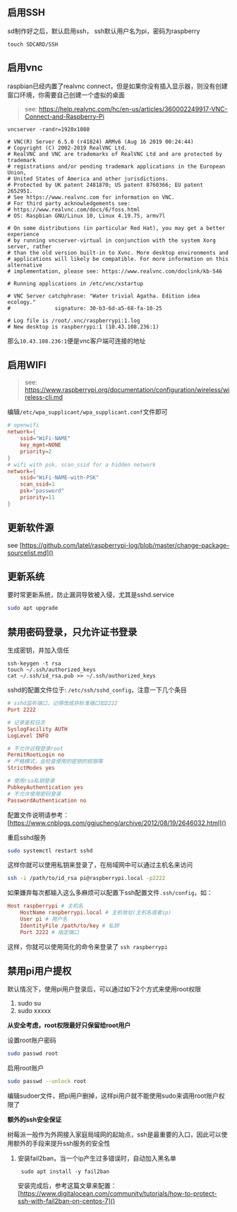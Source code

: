 ## 启用SSH

sd制作好之后，默认启用ssh， ssh默认用户名为pi，密码为raspberry

```
touch SDCARD/SSH
```


## 启用vnc
raspbian已经内置了realvnc connect，但是如果你没有插入显示器，则没有创建窗口环境，你需要自己创建一个虚拟的桌面

> see: https://help.realvnc.com/hc/en-us/articles/360002249917-VNC-Connect-and-Raspberry-Pi

```
vncserver -randr=1920x1080

# VNC(R) Server 6.5.0 (r41824) ARMv6 (Aug 16 2019 00:24:44)
# Copyright (C) 2002-2019 RealVNC Ltd.
# RealVNC and VNC are trademarks of RealVNC Ltd and are protected by trademark
# registrations and/or pending trademark applications in the European Union,
# United States of America and other jurisdictions.
# Protected by UK patent 2481870; US patent 8760366; EU patent 2652951.
# See https://www.realvnc.com for information on VNC.
# For third party acknowledgements see:
# https://www.realvnc.com/docs/6/foss.html
# OS: Raspbian GNU/Linux 10, Linux 4.19.75, armv7l

# On some distributions (in particular Red Hat), you may get a better experience
# by running vncserver-virtual in conjunction with the system Xorg server, rather
# than the old version built-in to Xvnc. More desktop environments and
# applications will likely be compatible. For more information on this alternative
# implementation, please see: https://www.realvnc.com/doclink/kb-546

# Running applications in /etc/vnc/xstartup

# VNC Server catchphrase: "Water trivial Agatha. Edition idea ecology."
#              signature: 30-b3-6d-a5-68-fa-10-25

# Log file is /root/.vnc/raspberrypi:1.log
# New desktop is raspberrypi:1 (10.43.108.236:1)
```
那么`10.43.108.236:1`便是vnc客户端可连接的地址

## 启用WIFI

> see: https://www.raspberrypi.org/documentation/configuration/wireless/wireless-cli.md

编辑`/etc/wpa_supplicant/wpa_supplicant.conf`文件即可
```conf
# openwifi
network={
	ssid="WiFi-NAME"
	key_mgmt=NONE
	priority=2
}
# wifi with psk, scan_ssid for a hidden network
network={
	ssid="WiFi-NAME-with-PSK"
	scan_ssid=1
	psk="password"
	priority=11
}

```

## 更新软件源

see [https://github.com/latel/raspberrypi-log/blob/master/change-package-sourcelist.md]()

## 更新系统

要时常更新系统，防止漏洞导致被入侵，尤其是sshd.service

```bash
sudo apt upgrade
```

## 禁用密码登录，只允许证书登录

生成密钥，并加入信任

```basg
ssh-keygen -t rsa
touch ~/.ssh/authorized_keys
cat ~/.ssh/id_rsa.pub >> ~/.ssh/authorized_keys
```

sshd的配置文件位于: `/etc/ssh/sshd_config`，注意一下几个条目

```conf
# sshd监听端口，记得改成非标准端口如2222
Port 2222

# 记录鉴权日志
SyslogFacility AUTH
LogLevel INFO

# 不允许远程登录root
PermitRootLogin no
# 严格模式，会检查使用的密钥的权限等
StrictModes yes

# 使用rsa私钥登录
PubkeyAuthentication yes
# 不允许使用密码登录
PasswordAuthentication no
```

配置文件说明请参考：[https://www.cnblogs.com/ggjucheng/archive/2012/08/19/2646032.html]()

重启sshd服务

```bash
sudo systemctl restart sshd
```

这样你就可以使用私钥来登录了，在局域网中可以通过主机名来访问

```bash
ssh -i /path/to/id_rsa pi@raspberrypi.local -p2222
```

如果嫌弃每次都输入这么多麻烦可以配置下ssh配置文件`.ssh/config`，如：

```conf
Host raspberrypi # 主机名
    HostName raspberrypi.local # 主机地址(主机名或者ip)
    User pi # 用户名
    IdentityFile /path/to/key # 私钥
    Port 2222 # 指定端口
```

这样，你就可以使用简化的命令来登录了 `ssh raspberrypi`

## 禁用pi用户提权

默认情况下，使用pi用户登录后，可以通过如下2个方式来使用root权限

1. sudo su
2. sudo xxxxx

**从安全考虑，root权限最好只保留给root用户**

设置root账户密码
```bash
sudo passwd root
```

启用root账户
```bash
sudo passwd --unlock root
```

编辑sudoer文件，把pi用户删掉，这样pi用户就不能使用sudo来调用root账户权限了

**额外的ssh安全保证**

树莓派一般作为外网接入家庭局域网的起始点，ssh是最重要的入口，因此可以使用额外的手段来提升ssh服务的安全性

1. 安装fail2ban，当一个ip产生过多错误时，自动加入黑名单

		sudo apt install -y fail2ban

	安装完成后，参考这篇文章来配置：[https://www.digitalocean.com/community/tutorials/how-to-protect-ssh-with-fail2ban-on-centos-7]()

